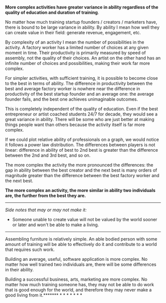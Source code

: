 **More complex activities have greater variance in ability regardless of the quality of education and duration of training**.

No matter how much training startup founders / creators / marketers have, there is bound to be large variance in ability. By ability I mean how well they can create value in their field: generate revenue, engagement, etc.

By complexity of an activity I mean the number of possibilities in the activity. A factory worker has a limited number of choices at any given moment in time. Their productivity is primarily measured by speed of assembly, not the quality of their choices. An artist on the other hand has an infinite number of choices and possibilities, making their work far more complex.

For simpler activities, with sufficient training, it is possible to become close to the best in terms of ability. The difference in productivity between the best and average factory worker is nowhere near the difference in productivity of the best startup founder and an average one: the average founder fails, and the best one achieves unimaginable outcomes.

This is completely independent of the quality of education. Even if the best entrepreneur or artist coached students 24/7 for decade, they would see a great variance in ability. There will be some who are just better at making things people want than others because the activity itself is far more complex.

If we could plot relative ability of professionals on a graph, we would notice it follows a power law distribution. The differences between players is not linear: difference in ability of best to 2nd best is greater than the difference between the 2nd and 3rd best, and so on.

The more complex the activity the more pronounced the differences: the gap in ability between the best creator and the next best is many orders of magnitude greater than the difference between the best factory worker and the next best.

**The more complex an activity, the more similar in ability two individuals are, the further from the best they are.**












---
*Side notes that may or may not make it:*
- Someone unable to create value will not be valued by the world sooner or later and won't be able to make a living.

---

Assembling furniture is relatively simple. An able bodied person with some amount of training will be able to effectively do it and contribute to a world that requires such work.

Building an average, useful, software application is more complex. No matter how well trained two individuals are, there will be some differences in their ability.

Building a successful business, arts, marketing are more complex. No matter how much training someone has, they may not be able to do work that is good enough for the world, and therefore they may never make a good living from it.*******
*
*
*
*
*
*
*